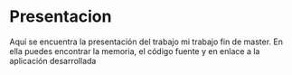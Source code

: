 # Presentacion
Aquí se encuentra la presentación del trabajo mi trabajo fin de master.
En ella puedes encontrar la memoria, el código fuente y en enlace a la aplicación desarrollada
